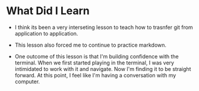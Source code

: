 # What Did I Learn

* I think its been a very interseting lesson to teach how to trasnfer git from application to application.

* This lesson also forced me to continue to practice markdown.

* One outcome of this lesson is that I'm building confidence with the terminal. When  we first started playing in the terminal, I was very intimidated to work with it and navigate. Now I'm finding it to be straight forward. At this point, I feel like I'm having a conversation with my computer. 
